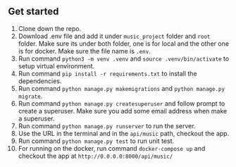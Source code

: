 ## Get started

1. Clone down the repo.
2. Download .env file and add it under `music_project` folder and `root` folder. Make sure its under both folder, one is for local and the other one is for docker. Make sure the file name is `.env`.
3. Run command `python3 -m venv .venv` and `source .venv/bin/activate` to setup virtual environment.
4. Run command `pip install -r requirements.txt` to install the dependencies.
5. Run command `python manage.py makemigrations` and `python manage.py migrate`.
6. Run command `python manage.py createsuperuser` and follow prompt to create a superuser. Make sure you add some email address when make a superuser.
7. Run command `python manage.py runserver` to run the server.
8. Use the URL in the terminal and in the `api/music` path, checkout the app.
9. Run command `python manage.py test` to run unit test.
10. For running on the docker, run command `docker-compose up` and checkout the app at `http://0.0.0.0:8000/api/music/`
